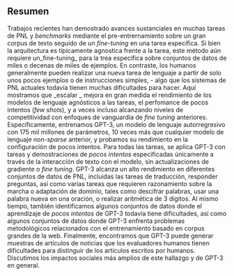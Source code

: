 ## Resumen

Trabajos recientes han demostrado avances sustanciales en muchas tareas de PNL  y _benchmarks_ mediante el pre-entrernamiento sobre un gran corpus de texto seguido de un _fine-tuning_ en una tarea específica. Si bien la arquitectura es típicamente agnostica frente a la tarea, este método aún requiere un_fine-tuning_ para la trea especifica sobre conjuntos de datos de miles o decenas de miles de ejemplos. En contraste, los humanos generalmente pueden realizar una nueva tarea de lenguaje a partir de solo unos pocos ejemplos o de instrucciones simples, - algo que los sistemas de PNL actuales todavía tienen muchas dificultades para hacer. Aquí mostramos que _escalar _ mejora en gran medida el rendimiento de los modelos de lenguaje agnósticos a las tareas, el perfomance de pocos intentos (_few shots_), y a veces incluso alcanzando niveles de competitividad con enfoques de vanguardia de _fine tuning_ anteriores. Específicamente, entrenamos GPT-3, un modelo de lenguaje autorregresivo con 175 mil millones de parámetros, 10 veces más que cualquier modelo de lenguaje _non-sparse_ anterior, y probamos su rendimiento en la configuración de  pocos intentos. Para todas las tareas, se aplica GPT-3 con tareas y demostraciones de _pocos intentos_ especificadas únicamente a través de la interacción de texto con el modelo, sin actualizaciones de gradiente o _fine tuning_. GPT-3 alcanza un alto rendimiento en diferentes conjuntos de datos de PNL, incluidas las tareas de traducción, responder preguntas, así como varias tareas que requieren razonamiento sobre la marcha o adaptación de dominio, tales como descifrar palabras, usar una palabra nueva en una oración, o realizar aritmética de 3 dígitos. Al mismo tiempo, también identificamos algunos conjuntos de datos donde el aprendizaje de _pocos intentos_ de GPT-3 todavía tiene dificultades, así como algunos conjuntos de datos donde GPT-3 enfrenta problemas metodológicos relacionados con el entrenamiento basado en corpus grandes de la web. Finalmente, encontramos que GPT-3 puede generar muestras de artículos de noticias que los evaluadores humanos tienen dificultades para distinguir de los artículos escritos por humanos. Discutimos los impactos sociales más amplios de este hallazgo y de GPT-3 en general.
